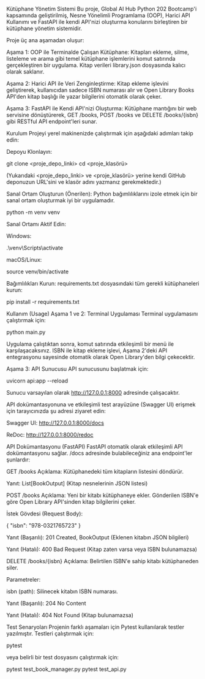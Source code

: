 Kütüphane Yönetim Sistemi
Bu proje, Global AI Hub Python 202 Bootcamp'i kapsamında geliştirilmiş, Nesne Yönelimli Programlama (OOP), Harici API Kullanımı ve FastAPI ile kendi API'nizi oluşturma konularını birleştiren bir kütüphane yönetim sistemidir.

Proje üç ana aşamadan oluşur:

Aşama 1: OOP ile Terminalde Çalışan Kütüphane: Kitapları ekleme, silme, listeleme ve arama gibi temel kütüphane işlemlerini komut satırında gerçekleştiren bir uygulama. Kitap verileri library.json dosyasında kalıcı olarak saklanır.

Aşama 2: Harici API ile Veri Zenginleştirme: Kitap ekleme işlevini geliştirerek, kullanıcıdan sadece ISBN numarası alır ve Open Library Books API'den kitap başlığı ile yazar bilgilerini otomatik olarak çeker.

Aşama 3: FastAPI ile Kendi API'nizi Oluşturma: Kütüphane mantığını bir web servisine dönüştürerek, GET /books, POST /books ve DELETE /books/{isbn} gibi RESTful API endpoint'leri sunar.

Kurulum
Projeyi yerel makinenizde çalıştırmak için aşağıdaki adımları takip edin:

Depoyu Klonlayın:

git clone <proje_depo_linki>
cd <proje_klasörü>

(Yukarıdaki <proje_depo_linki> ve <proje_klasörü> yerine kendi GitHub deponuzun URL'sini ve klasör adını yazmanız gerekmektedir.)

Sanal Ortam Oluşturun (Önerilen):
Python bağımlılıklarını izole etmek için bir sanal ortam oluşturmak iyi bir uygulamadır.

python -m venv venv

Sanal Ortamı Aktif Edin:

Windows:

.\venv\Scripts\activate

macOS/Linux:

source venv/bin/activate

Bağımlılıkları Kurun:
requirements.txt dosyasındaki tüm gerekli kütüphaneleri kurun:

pip install -r requirements.txt

Kullanım (Usage)
Aşama 1 ve 2: Terminal Uygulaması
Terminal uygulamasını çalıştırmak için:

python main.py

Uygulama çalıştıktan sonra, komut satırında etkileşimli bir menü ile karşılaşacaksınız. ISBN ile kitap ekleme işlevi, Aşama 2'deki API entegrasyonu sayesinde otomatik olarak Open Library'den bilgi çekecektir.

Aşama 3: API Sunucusu
API sunucusunu başlatmak için:

uvicorn api:app --reload

Sunucu varsayılan olarak http://127.0.0.1:8000 adresinde çalışacaktır.

API dokümantasyonuna ve etkileşimli test arayüzüne (Swagger UI) erişmek için tarayıcınızda şu adresi ziyaret edin:

Swagger UI: http://127.0.0.1:8000/docs

ReDoc: http://127.0.0.1:8000/redoc

API Dokümantasyonu (FastAPI)
FastAPI otomatik olarak etkileşimli API dokümantasyonu sağlar. /docs adresinde bulabileceğiniz ana endpoint'ler şunlardır:

GET /books
Açıklama: Kütüphanedeki tüm kitapların listesini döndürür.

Yanıt: List[BookOutput] (Kitap nesnelerinin JSON listesi)

POST /books
Açıklama: Yeni bir kitabı kütüphaneye ekler. Gönderilen ISBN'e göre Open Library API'sinden kitap bilgilerini çeker.

İstek Gövdesi (Request Body):

{
  "isbn": "978-0321765723"
}

Yanıt (Başarılı): 201 Created, BookOutput (Eklenen kitabın JSON bilgileri)

Yanıt (Hatalı): 400 Bad Request (Kitap zaten varsa veya ISBN bulunamazsa)

DELETE /books/{isbn}
Açıklama: Belirtilen ISBN'e sahip kitabı kütüphaneden siler.

Parametreler:

isbn (path): Silinecek kitabın ISBN numarası.

Yanıt (Başarılı): 204 No Content

Yanıt (Hatalı): 404 Not Found (Kitap bulunamazsa)

Test Senaryoları
Projenin farklı aşamaları için Pytest kullanılarak testler yazılmıştır. Testleri çalıştırmak için:

pytest

veya belirli bir test dosyasını çalıştırmak için:

pytest test_book_manager.py
pytest test_api.py

